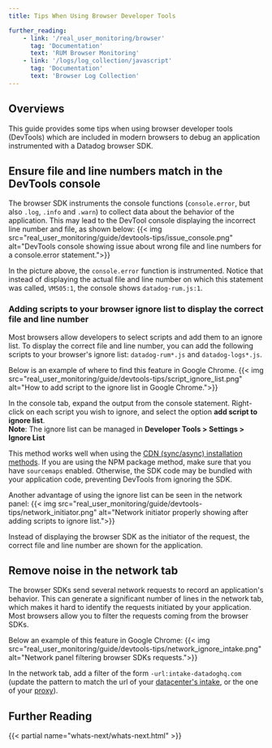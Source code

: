```yaml
---
title: Tips When Using Browser Developer Tools

further_reading:
    - link: '/real_user_monitoring/browser'
      tag: 'Documentation'
      text: 'RUM Browser Monitoring'
    - link: '/logs/log_collection/javascript'
      tag: 'Documentation'
      text: 'Browser Log Collection'
---
```


## Overviews

This guide provides some tips when using browser developer tools (DevTools) which are included in modern browsers to debug an application instrumented with a Datadog browser SDK.

## Ensure file and line numbers match in the DevTools console

The browser SDK instruments the console functions (`console.error`, but also `.log`, `.info` and `.warn`) to collect data about the behavior of the application.
This may lead to the DevTool console displaying the incorrect line number and file, as shown below:
{{< img src="real_user_monitoring/guide/devtools-tips/issue_console.png" alt="DevTools console showing issue about wrong file and line numbers for a console.error statement.">}}

In the picture above, the `console.error` function is instrumented. Notice that instead of displaying the actual file and line number on which this statement was called, `VM505:1`, the console shows `datadog-rum.js:1`.

### Adding scripts to your browser ignore list to display the correct file and line number

Most browsers allow developers to select scripts and add them to an ignore list. To display the correct file and line number, you can add the following scripts to your browser's ignore list: `datadog-rum*.js` and `datadog-logs*.js`.

Below is an example of where to find this feature in Google Chrome.
{{< img src="real_user_monitoring/guide/devtools-tips/script_ignore_list.png" alt="How to add script to the ignore list in Google Chrome.">}}

In the console tab, expand the output from the console statement. Right-click on each script you wish to ignore, and select the option **add script to ignore list**.\
**Note**: The ignore list can be managed in **Developer Tools > Settings > Ignore List**

This method works well when using the [CDN (sync/async) installation methods][3]. If you are using the NPM package method, make sure that you have `sourcemaps` enabled. Otherwise, the SDK code may be bundled with your application code, preventing DevTools from ignoring the SDK.

Another advantage of using the ignore list can be seen in the network panel:
{{< img src="real_user_monitoring/guide/devtools-tips/network_initiator.png" alt="Network initiator properly showing after adding scripts to ignore list.">}}

Instead of displaying the browser SDK as the initiator of the request, the correct file and line number are shown for the application.

## Remove noise in the network tab

The browser SDKs send several network requests to record an application's behavior. This can generate a significant number of lines in the network tab, which makes it hard to identify the requests initiated by your application. Most browsers allow you to filter the requests coming from the browser SDKs.

Below an example of this feature in Google Chrome:
{{< img src="real_user_monitoring/guide/devtools-tips/network_ignore_intake.png" alt="Network panel filtering browser SDKs requests.">}}

In the network tab, add a filter of the form `-url:intake-datadoghq.com` (update the pattern to match the url of your [datacenter's intake][1], or the one of your [proxy][2]).

## Further Reading

{{< partial name="whats-next/whats-next.html" >}}

[1]: /getting_started/site
[2]: /real_user_monitoring/guide/proxy-rum-data
[3]: /real_user_monitoring/browser/custom_setup/#choose-the-right-installation-method
